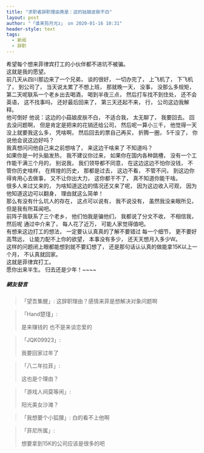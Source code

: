 ```yaml
---
title: "求职者辞职理由竟是：这的姑娘皮肤不白"
layout: post
author: "「谁来剪月光z」 on 2020-01-16 10:31"
header-style: text
tags:
  - 新闻
  - 辞职
---
```


希望每个想来菲律宾打工的小伙伴都不进坑不被骗。
<br>
这就是我的愿望。
<br>
前几天从四川那边来了一个兄弟，
谈的很好，
一切办完了，
上飞机了，
下飞机了，
到公司了，
当天说太累了不想上班，
那就晚一天，
没事，
没那么多规矩，
第二天呢联系一个老乡出去喝酒，
喝到半夜三点，
然后打车找不到住处，
还不会英语，
这不找事吗，
还好最后回来了，
第三天还起不来，
行，
公司这边我解释。
<br>
他可倒好
他说：这边的小菇娘皮肤不白，
不适合我，
太无聊了，
我要回去。
回去没问题啊，
但是肯定是把来的花销还给公司，
然后呢一算小三千，
他觉得一天没上就要我这么多，
凭啥啊，
然后回去的票自己再买，
折腾一圈，
5千没了，
你说他会说这边好吗？
<br>
我真想问问他自己来之前想啥了，
来这边干啥来了 不知道吗？
<br>
如果你是一时头脑发热，
我不建议你过来，
如果你在国内各种跳槽，
没有一个工作能干满三个月的，
别说我，
我们领导都不同意，
在这边这边不怕你没钱，
不管你历史啥样，
在辉煌的历史，
那都是过去，
这边不看，
不管不问，
到这边你得肯用心去做事，
又不让你出大力，
这你都干不了，
真不知道你能干啥。
<br>
很多人来过又来的，
为啥知道这边的情况还又来了呢，
因为这边收入可观，
因为他知道这边可以翻身，
理由就这么简单！
<br>
那么有没有什么坑人的存在，
这点可以说有，
我不说没有，
虽然我没亲眼所见，
但是我有所耳闻吧。
<br>
前阵子我联系了三个老乡，
他们怕我是骗他们，
我都说了分文不收，
不相信我，
然后呢
通过中介来了，
每人花了近万，
可能人家觉得值吧。
<br>
有想来这边打工的想法，
一定要认认真真的了解不要错过 每一个细节，
更不要好高骛远，
让能力配不上你的欲望，
本事没有多少，
还天天想月入多少W。
<br>
这样的问题闭上眼都能想到就不要幻想了，
还是那句话认认真的做能拿15K以上一个月，
不认真就回家。
<br>
这就是菲律宾打工。
<br>
愿你出来半生。
归去还是少年！~~~~
<input type="hidden" value="菲乐园提供"><br>

##### 網友發言 
> 「望吾集醒」:
> 这辞职理由？感情来菲是想解决对象问题啊

> 「Hand楚瑾」:
> <p>是来赚钱的 也不是来谈恋爱的</p>

> 「JQK09923」:
> <p>我要回家过年了</p>

> 「八二年拉菲」:
> <p>这也是个理由？</p>

> 「游戏人间莫等闲」:
> <p>阳光美女沙滩？</p>

> 「我想要个小狐狸」:
> 白的看不上他啊

> 「菲尼所属」:
> <p>想要拿到15K的公司应该是很多的吧</p>


